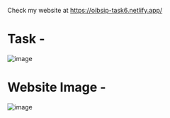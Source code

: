 Check my website at https://oibsip-task6.netlify.app/

# Task - 
![image](https://user-images.githubusercontent.com/93007427/167268279-220b274d-c42b-4399-b0c3-fdfc1ad44d05.png)


# Website Image - 
![image](https://user-images.githubusercontent.com/93007427/167267379-14f33aad-740a-49fc-a7c0-78cf6327b42b.png)
